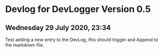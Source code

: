 # Devlog for DevLogger Version 0.5

## Wednesday 29 July 2020, 23:34

Test adding a new entry to the DevLog, this should trigger and  Append to the markdown file.

